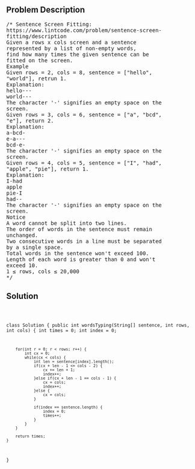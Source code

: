 <!--
<style>
  body { font-family: Arial, sans-serif; }
  .container { max-width: 100%; margin: 0 auto; padding: 10px; }
  .comment-block { max-width: 30%; background-color: #f9f9f9; padding: 10px; border-left: 5px solid #ccc; overflow-wrap: break-word; white-space: pre-wrap; }
  .code-block { background-color: #f4f4f4; padding: 10px; border: 1px solid #ddd; overflow-wrap: break-word; white-space: pre-wrap; }
</style>
-->

<div class='container'>
<h2>Problem Description</h2>
<div class='comment-block'>
<pre>
/* Sentence Screen Fitting:
https://www.lintcode.com/problem/sentence-screen-
fitting/description
Given a rows x cols screen and a sentence
represented by a list of non-empty words,
find how many times the given sentence can be
fitted on the screen.
Example
Given rows = 2, cols = 8, sentence = ["hello",
"world"], retrun 1.
Explanation:
hello---
world---
The character '-' signifies an empty space on the
screen.
Given rows = 3, cols = 6, sentence = ["a", "bcd",
"e"], return 2.
Explanation:
a-bcd-
e-a---
bcd-e-
The character '-' signifies an empty space on the
screen.
Given rows = 4, cols = 5, sentence = ["I", "had",
"apple", "pie"], return 1.
Explanation:
I-had
apple
pie-I
had--
The character '-' signifies an empty space on the
screen.
Notice
A word cannot be split into two lines.
The order of words in the sentence must remain
unchanged.
Two consecutive words in a line must be separated
by a single space.
Total words in the sentence won't exceed 100.
Length of each word is greater than 0 and won't
exceed 10.
1 ≤ rows, cols ≤ 20,000
*/
</pre>
</div>

<h2>Solution</h2>
<div class='code-block'>
<pre><code class='language-java'>

class Solution {
    public int wordsTyping(String[] sentence, int rows, int cols) {
        int times = 0;
        int index = 0;
        
        for(int r = 0; r < rows; r++) {
            int cx = 0;
            while(cx < cols) {
                int len = sentence[index].length();
                if(cx + len - 1 <= cols - 2) {
                    cx += len + 1;
                    index++;
                }else if(cx + len - 1 == cols - 1) {
                    cx = cols;
                    index++;
                }else {
                    cx = cols;
                }
                
                if(index == sentence.length) {
                    index = 0;
                    times++;
                }
            }
        }
        
        return times;
    }
}
</code></pre>
</div>
</div>
